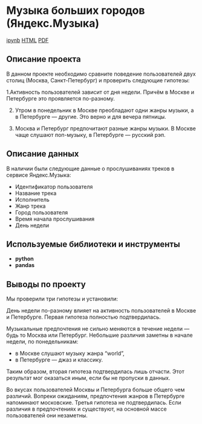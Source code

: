# Музыка больших городов (Яндекс.Музыка)

[ipynb](https://github.com/Lodiur93/yandex_praktikum_projects/blob/main/Проект%20%231.%20Музыка%20больших%20городов/project_1.ipynb) [HTML](https://github.com/Lodiur93/yandex_praktikum_projects/blob/main/Проект%20%231.%20Музыка%20больших%20городов/project_1.html) [PDF](https://github.com/Lodiur93/yandex_praktikum_projects/blob/main/Проект%20%231.%20Музыка%20больших%20городов/project_1.pdf)  

## Описание проекта

В данном проекте необходимо сравните поведение пользователей двух столиц (Москва, Санкт-Петербург) и проверить следующие гипотезы: 

1.Активность пользователей зависит от дня недели. Причём в Москве и Петербурге это проявляется по-разному.

2. Утром в понедельник в Москве преобладают одни жанры музыки, а в Петербурге — другие. Это верно и для вечера пятницы.

3. Москва и Петербург предпочитают разные жанры музыки. В Москве чаще слушают поп-музыку, в Петербурге — русский рэп.

## Описание данных

В наличии были следующие данные о прослушиваниях треков в сервисе Яндекс.Музыка:

- Идентификатор пользователя
- Название трека
- Исполнитель
- Жанр трека
- Город пользователя
- Время начала прослушивания
- День недели 

## Используемые библиотеки и инструменты

- **python**
- **pandas**

## Выводы по проекту

Мы проверили три гипотезы и установили:

День недели по-разному влияет на активность пользователей в Москве и Петербурге. Первая гипотеза полностью подтвердилась.

Музыкальные предпочтения не сильно меняются в течение недели — будь то Москва или Петербург. Небольшие различия заметны в начале недели, по понедельникам:

- в Москве слушают музыку жанра “world”,
- в Петербурге — джаз и классику.

Таким образом, вторая гипотеза подтвердилась лишь отчасти. Этот результат мог оказаться иным, если бы не пропуски в данных.

Во вкусах пользователей Москвы и Петербурга больше общего чем различий. Вопреки ожиданиям, предпочтения жанров в Петербурге напоминают московские.
Третья гипотеза не подтвердилась. Если различия в предпочтениях и существуют, на основной массе пользователей они незаметны.

